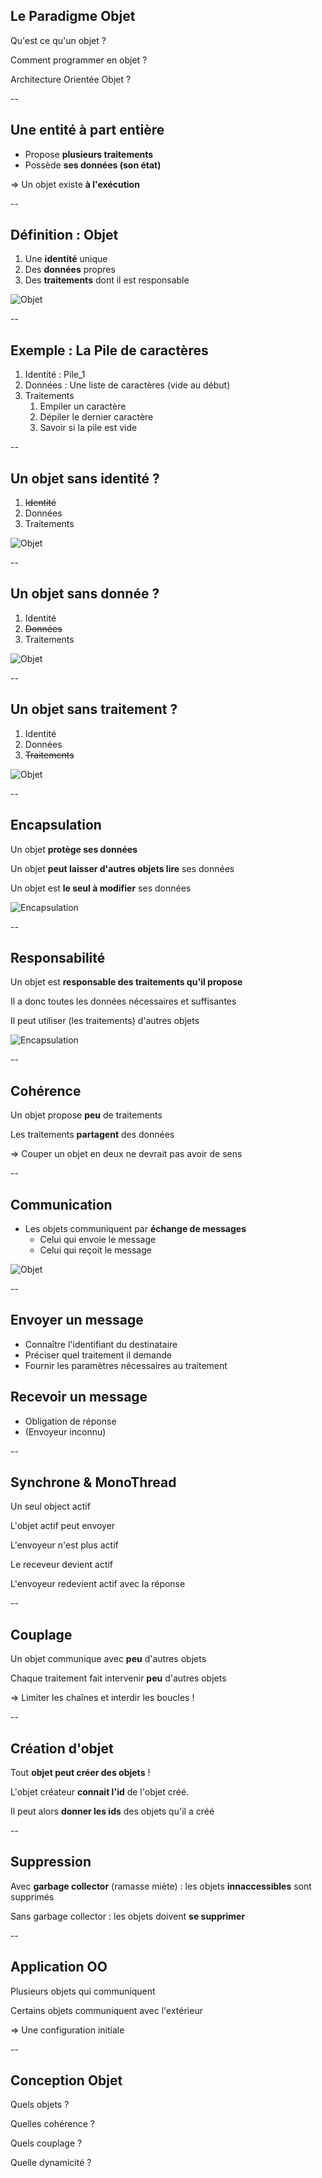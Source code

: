 ## Le Paradigme Objet 

Qu'est ce qu'un objet ?

Comment programmer en objet  ?

Architecture Orientée Objet ?

--

## Une entité à part entière


* Propose **plusieurs traitements**
* Possède **ses données (son état)**

=> Un objet existe **à l'exécution**

--

## Définition : Objet

1. Une **identité** unique 
2. Des **données** propres 
3. Des **traitements** dont il est responsable

![Objet](prog/images/object/object.png)<!-- .element: class="stretch" style="max-width: 50%;" -->

--

## Exemple : La Pile de caractères

1. Identité : Pile_1
2. Données : Une liste de caractères (vide au début)
3. Traitements
   1. Empiler un caractère
   2. Dépiler le dernier caractère
   3. Savoir si la pile est vide

--


## Un objet sans identité ?

1. ~~Identité~~
2. Données
3. Traitements

![Objet](prog/images/object/object.png)<!-- .element: class="stretch" style="max-width: 50%;" -->

--

## Un objet sans donnée ?

1. Identité 
2. ~~Données~~
3. Traitements

![Objet](prog/images/object/object.png)<!-- .element: class="stretch" style="max-width: 50%;" -->

--

## Un objet sans traitement ?

1. Identité 
2. Données
3. ~~Traitements~~


![Objet](prog/images/object/object.png)<!-- .element: class="stretch" style="max-width: 50%;" -->

--


## Encapsulation 

Un objet **protège ses données** 

Un objet **peut laisser d'autres objets lire** ses données

Un objet est **le seul à modifier** ses données

![Encapsulation](prog/images/object/objet_encapsulation.png)<!-- .element: class="stretch" style="max-width: 40%;" -->

--

## Responsabilité

Un objet est **responsable des traitements qu'il propose**

Il a donc toutes les données nécessaires et suffisantes

Il peut utiliser (les traitements) d'autres objets

![Encapsulation](prog/images/object/objet_responsable.png)<!-- .element: class="stretch" style="max-width: 40%;" -->

--

## Cohérence

Un objet propose **peu** de traitements

Les traitements **partagent** des données

=> Couper un objet en deux ne devrait pas avoir de sens


--

## Communication

* Les objets communiquent par **échange de messages**
  * Celui qui envoie le message
  * Celui qui reçoit le message


![Objet](prog/images/object/communication.png)<!-- .element: class="stretch" style="max-width: 70%;" -->

--

## Envoyer un message

* Connaître l'identifiant du destinataire
* Préciser quel traitement il demande
* Fournir les paramètres nécessaires au traitement

## Recevoir un message

* Obligation de réponse
* (Envoyeur inconnu)

--

## Synchrone & MonoThread

Un seul object actif

L'objet actif peut envoyer

L'envoyeur n'est plus actif

Le receveur devient actif

L'envoyeur redevient actif avec la réponse


--

## Couplage

Un objet communique avec **peu** d'autres objets

Chaque traitement fait intervenir **peu** d'autres objets

=> Limiter les chaînes et interdir les boucles !

--

## Création d'objet

Tout **objet peut créer des objets** !

L'objet créateur **connait l'id** de l'objet créé.

Il peut alors **donner les ids** des objets qu'il a créé

--

## Suppression

Avec **garbage collector** (ramasse miète) : les objets **innaccessibles** sont supprimés

Sans garbage collector : les objets doivent **se supprimer** 

--

## Application OO

Plusieurs objets qui communiquent

Certains objets communiquent avec l'extérieur

=> Une configuration initiale 

--

## Conception Objet

Quels objets ?

Quelles cohérence ?

Quels couplage ?

Quelle dynamicité ?

